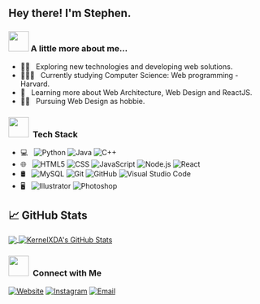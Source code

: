 <h2> Hey there! I'm Stephen.</h2>

### <img src="https://media.giphy.com/media/VgCDAzcKvsR6OM0uWg/giphy.gif" width="40"> A little more about me...  

- 🕵🏻 &nbsp; Exploring new technologies and developing web solutions.
- 🧑🏻‍🏫 &nbsp; Currently studying Computer Science: Web programming - Harvard.
- 🌱 &nbsp; Learning more about Web Architecture, Web Design and ReactJS.
- 👩‍💻 &nbsp; Pursuing Web Design as hobbie.

<h3> <img src="https://media.giphy.com/media/WUlplcMpOCEmTGBtBW/giphy.gif" width="40px"> &nbsp;Tech Stack</h3>

- 💻 &nbsp;
  ![Python](https://img.shields.io/badge/-Python-333333?style=flat&logo=python)
  ![Java](https://img.shields.io/badge/-Java-333333?style=flat&logo=Java&logoColor=007396)
  ![C++](https://img.shields.io/badge/-C++-333333?style=flat&logo=C%2B%2B&logoColor=00599C)
- 🌐 &nbsp;
  ![HTML5](https://img.shields.io/badge/-HTML5-333333?style=flat&logo=HTML5)
  ![CSS](https://img.shields.io/badge/-CSS-333333?style=flat&logo=CSS3&logoColor=1572B6)
  ![JavaScript](https://img.shields.io/badge/-JavaScript-333333?style=flat&logo=javascript)
  ![Node.js](https://img.shields.io/badge/-Node.js-333333?style=flat&logo=node.js)
  ![React](https://img.shields.io/badge/-React-333333?style=flat&logo=react)
- 🛢 &nbsp;
  ![MySQL](https://img.shields.io/badge/-MySQL-333333?style=flat&logo=mysql)
  ![Git](https://img.shields.io/badge/-Git-333333?style=flat&logo=git)
  ![GitHub](https://img.shields.io/badge/-GitHub-333333?style=flat&logo=github)
  ![Visual Studio Code](https://img.shields.io/badge/-Visual%20Studio%20Code-333333?style=flat&logo=visual-studio-code&logoColor=007ACC)
- 🖥 &nbsp;
  ![Illustrator](https://img.shields.io/badge/-Illustrator-333333?style=flat&logo=adobe-illustrator)
  ![Photoshop](https://img.shields.io/badge/-Photoshop-333333?style=flat&logo=adobe-photoshop)
  
## &#x1f4c8; GitHub Stats

<a href="https://github.com/KernelXDA/KernelXDA">
  <img align="center" src="https://github-readme-stats.vercel.app/api/top-langs/?username=KernelXDA&hide=java,html,tex&title_color=ffffff&text_color=c9cacc&icon_color=2bbc8a&bg_color=1d1f21&langs_count=3" />
</a>
<a href="https://github.com/KernelXDA/KernelXDA">
  <img align="center" src="https://github-readme-stats.vercel.app/api?username=KernelXDA&show_icons=true&line_height=27&count_private=true&title_color=ffffff&text_color=c9cacc&icon_color=2bbc8a&bg_color=1d1f21" alt="KernelXDA's GitHub Stats" />
</a>

<h3> <img src="https://media.giphy.com/media/LnQjpWaON8nhr21vNW/giphy.gif" width="40"> &nbsp;Connect with Me </h3>

<a href="https://vhub.fr/"><img alt="Website" src="https://img.shields.io/badge/Website-www.vhub.fr-blue?style=flat-square&logo=google-chrome"></a>
<a href="https://www.instagram.com/isahaze___/"><img alt="Instagram" src="https://img.shields.io/badge/Instagram-isahaze___-blue?style=flat-square&logo=instagram"></a>
<a href="mailto:kaseidei.x@gmail.com"><img alt="Email" src="https://img.shields.io/badge/Email-kaseidei.x@gmail.com-blue?style=flat-square&logo=gmail"></a>


